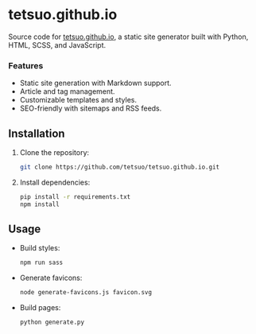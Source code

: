 # tetsuo.github.io

Source code for [tetsuo.github.io](https://tetsuo.github.io), a static site generator built with Python, HTML, SCSS, and JavaScript.

### Features

- Static site generation with Markdown support.
- Article and tag management.
- Customizable templates and styles.
- SEO-friendly with sitemaps and RSS feeds.

## Installation

1. Clone the repository:
   ```sh
   git clone https://github.com/tetsuo/tetsuo.github.io.git
   ```
2. Install dependencies:
   ```sh
   pip install -r requirements.txt
   npm install
   ```

## Usage

- Build styles:
  ```sh
  npm run sass
  ```
- Generate favicons:
  ```sh
  node generate-favicons.js favicon.svg
  ```
- Build pages:
  ```sh
  python generate.py
  ```

